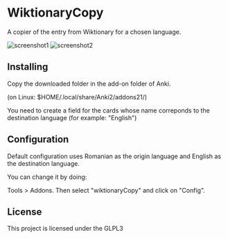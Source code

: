 # WiktionaryCopy

A copier of the entry from Wiktionary for a chosen language.

![screenshot1](https://imgur.com/SgdnL0x)
![screenshot2](https://imgur.com/BySwfxC)

## Installing

Copy the downloaded folder in the add-on folder of Anki.

(on Linux: $HOME/.local/share/Anki2/addons21/)

You need to create a field for the cards whose name correponds to the destination language (for example: "English")

## Configuration

Default configuration uses Romanian as the origin language and English as the destination language.

You can change it by doing:

Tools > Addons. Then select "wiktionaryCopy" and click on "Config".

## License

This project is licensed under the GLPL3

